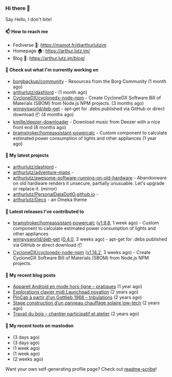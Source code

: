 ### Hi there 👋

Say Hello, I don't bite!

#### 📫 How to reach me

- Fediverse 🐘: https://mamot.fr/@arthurlutzim
- Homepage 🏠: https://arthur.lutz.im/
- Blog 📰: https://arthur.lutz.im/blog/

#### 👷 Check out what I'm currently working on

- [borgbackup/community](https://github.com/borgbackup/community) - Resources from the Borg Community (1 month ago)
- [arthurlutz/dashlord](https://github.com/arthurlutz/dashlord) -  (1 month ago)
- [CycloneDX/cyclonedx-node-npm](https://github.com/CycloneDX/cyclonedx-node-npm) - Create CycloneDX Software Bill of Materials (SBOM) from Node.js NPM projects.  (3 months ago)
- [wimpysworld/deb-get](https://github.com/wimpysworld/deb-get) - apt-get for .debs published via GitHub or direct download 📦 (4 months ago)
- [kmille/deezer-downloader](https://github.com/kmille/deezer-downloader) - Download music from Deezer with a nice front end (8 months ago)
- [bramstroker/homeassistant-powercalc](https://github.com/bramstroker/homeassistant-powercalc) - Custom component to calculate estimated power consumption of lights and other appliances (1 year ago)

#### 🌱 My latest projects

- [arthurlutz/dashlord](https://github.com/arthurlutz/dashlord) - 
- [arthurlutz/adventure-maps](https://github.com/arthurlutz/adventure-maps) - 
- [arthurlutz/awesome-software-running-on-old-hardware](https://github.com/arthurlutz/awesome-software-running-on-old-hardware) - Abandonware on old hardware renders it unsecure, partially unusuable. Let&#39;s upgrade or replace it. (mirror)
- [arthurlutz/PersonalDataDotIO.github.io](https://github.com/arthurlutz/PersonalDataDotIO.github.io) - 
- [arthurlutz/Deco](https://github.com/arthurlutz/Deco) - an Omeka theme

#### 🔭 Latest releases I've contributed to

- [bramstroker/homeassistant-powercalc](https://github.com/bramstroker/homeassistant-powercalc) ([v1.9.8](https://github.com/bramstroker/homeassistant-powercalc/releases/tag/v1.9.8), 1 week ago) - Custom component to calculate estimated power consumption of lights and other appliances
- [wimpysworld/deb-get](https://github.com/wimpysworld/deb-get) ([0.4.0](https://github.com/wimpysworld/deb-get/releases/tag/0.4.0), 3 weeks ago) - apt-get for .debs published via GitHub or direct download 📦
- [CycloneDX/cyclonedx-node-npm](https://github.com/CycloneDX/cyclonedx-node-npm) ([v1.14.2](https://github.com/CycloneDX/cyclonedx-node-npm/releases/tag/v1.14.2), 3 weeks ago) - Create CycloneDX Software Bill of Materials (SBOM) from Node.js NPM projects. 

#### 📜 My recent blog posts

- [Appareil Android en mode hors-ligne – pratiques](https://arthur.lutz.im/blog/2022/10/17/appareil-android-en-mode-hors-ligne-pratiques/) (1 year ago)
- [Explorations clavier midi Launchpad novation](https://arthur.lutz.im/blog/2022/02/28/explorations-clavier-midi-launchpad-novation/) (2 years ago)
- [PinCab à partir d’un Gottlieb 1968 – tribulations](https://arthur.lutz.im/blog/2022/02/27/pincab-a-partir-dun-gottlieb-1968-tribulations/) (2 years ago)
- [Stage construction d’un panneau chauffage solaire low-tech](https://arthur.lutz.im/blog/2022/02/27/stage-construction-dun-panneau-chauffage-solaire-low-tech/) (2 years ago)
- [Travail du bois – chantier participatif et atelier](https://arthur.lutz.im/blog/2022/02/24/travail-du-bois-chantier-participatif-et-atelier/) (2 years ago)

#### 🐘 My recent toots on mastodon

- [](https://mamot.fr/@arthurlutzim/111486970421334652) (3 days ago)
- [](https://mamot.fr/@arthurlutzim/111486958467530627) (3 days ago)
- [](https://mamot.fr/@arthurlutzim/111443027059676378) (1 week ago)
- [](https://mamot.fr/@arthurlutzim/111441899420662915) (1 week ago)
- [](https://mamot.fr/@arthurlutzim/111426876255363444) (2 weeks ago)

Want your own self-generating profile page? Check out [readme-scribe](https://github.com/muesli/readme-scribe)!

